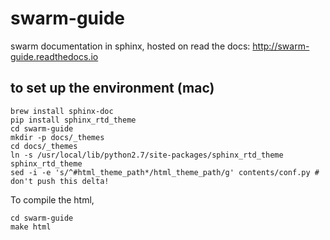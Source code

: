 # swarm-guide

swarm documentation in sphinx, hosted on read the docs: http://swarm-guide.readthedocs.io

## to set up the environment (mac)
```shell
brew install sphinx-doc
pip install sphinx_rtd_theme
cd swarm-guide
mkdir -p docs/_themes
cd docs/_themes
ln -s /usr/local/lib/python2.7/site-packages/sphinx_rtd_theme sphinx_rtd_theme
sed -i -e 's/^#html_theme_path*/html_theme_path/g' contents/conf.py # don't push this delta!
```

To compile the html,

```shell
cd swarm-guide
make html
```

